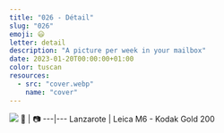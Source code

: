 ```yaml
---
title: "026 - Détail"
slug: "026"
emoji: 😃
letter: detail
description: "A picture per week in your mailbox"
date: 2023-01-20T00:00:00+01:00
color: tuscan
resources:
  - src: "cover.webp"
    name: "cover"
---
```

![](cover)
📍 | 📷
---|---
Lanzarote | Leica M6 - Kodak Gold 200
